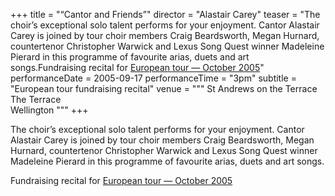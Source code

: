 +++
title = "“Cantor and Friends”"
director = "Alastair Carey"
teaser = "The choir’s exceptional solo talent performs for your enjoyment. Cantor Alastair Carey is joined by tour choir members Craig Beardsworth, Megan Hurnard, countertenor Christopher Warwick and Lexus Song Quest winner Madeleine Pierard in this programme of favourite arias, duets and art songs.Fundraising recital for <u>European tour &mdash; October 2005</u>"
performanceDate = 2005-09-17
performanceTime = "3pm"
subtitle = "European tour fundraising recital"
venue = """
St Andrews on the Terrace  
The Terrace  
Wellington
"""
+++

The choir’s exceptional solo talent performs for your enjoyment. Cantor Alastair Carey is joined by tour choir members Craig Beardsworth, Megan Hurnard, countertenor Christopher Warwick and Lexus Song Quest winner Madeleine Pierard in this programme of favourite arias, duets and art songs.


Fundraising recital for <u>European tour &mdash; October 2005</u>
